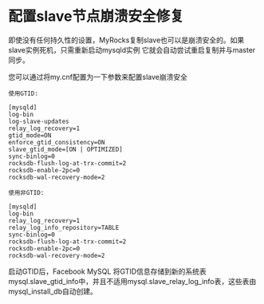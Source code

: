# 配置slave节点崩溃安全修复

即使没有任何持久性的设置，MyRocks复制slave也可以是崩溃安全的。如果slave实例死机，只需重新启动mysqld实例
它就会自动尝试重启复制并与master同步。
    
您可以通过将my.cnf配置为一下参数来配置slave崩溃安全

    使用GTID:
    
    [mysqld]
    log-bin
    log-slave-updates
    relay_log_recovery=1
    gtid_mode=ON
    enforce_gtid_consistency=ON
    slave_gtid_mode=[ON | OPTIMIZED]
    sync-binlog=0
    rocksdb-flush-log-at-trx-commit=2
    rocksdb-enable-2pc=0
    rocksdb-wal-recovery-mode=2    
    
    使用非GTID:
    
    [mysqld]
    log-bin
    relay_log_recovery=1
    relay_log_info_repository=TABLE
    sync-binlog=0
    rocksdb-flush-log-at-trx-commit=2
    rocksdb-enable-2pc=0
    rocksdb-wal-recovery-mode=2    
    
启动GTID后，Facebook MySQL 将GTID信息存储到新的系统表mysql.slave_gtid_info中，并且不适用mysql.slave_relay_log_info表，这些表由mysql_install_db自动创建。


    